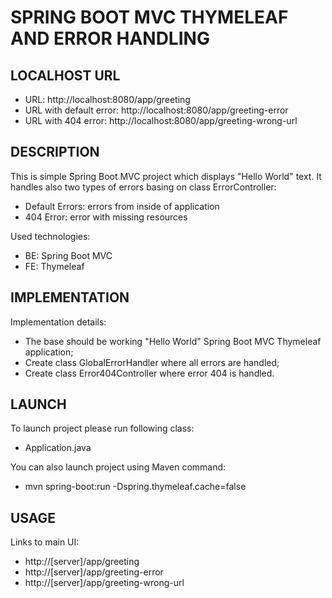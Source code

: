 SPRING BOOT MVC THYMELEAF AND ERROR HANDLING
============================================


LOCALHOST URL
-------------

* URL: http://localhost:8080/app/greeting
* URL with default error: http://localhost:8080/app/greeting-error
* URL with 404 error: http://localhost:8080/app/greeting-wrong-url


DESCRIPTION
-----------

This is simple Spring Boot MVC project which displays "Hello World" text. 
It handles also two types of errors basing on class ErrorController:
* Default Errors: errors from inside of application
* 404 Error: error with missing resources 

Used technologies:
* BE: Spring Boot MVC
* FE: Thymeleaf


IMPLEMENTATION
-----------

Implementation details:
* The base should be working "Hello World" Spring Boot MVC Thymeleaf application;
* Create class GlobalErrorHandler where all errors are handled;
* Create class Error404Controller where error 404 is handled.
  

LAUNCH
------

To launch project please run following class: 
* Application.java

You can also launch project using Maven command:
* mvn spring-boot:run -Dspring.thymeleaf.cache=false


USAGE
-----

Links to main UI:
* http://[server]/app/greeting
* http://[server]/app/greeting-error
* http://[server]/app/greeting-wrong-url